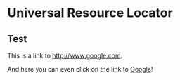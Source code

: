 # Universal Resource Locator

## Test

This is a link to <http://www.google.com>.

And here you can even click on the link to [Google](http://www.google.com)!